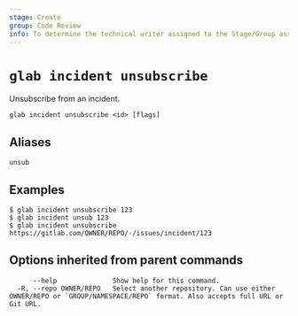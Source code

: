```yaml
---
stage: Create
group: Code Review
info: To determine the technical writer assigned to the Stage/Group associated with this page, see https://about.gitlab.com/handbook/product/ux/technical-writing/#assignments
---
```


<!--
This documentation is auto generated by a script.
Please do not edit this file directly. Run `make gen-docs` instead.
-->

# `glab incident unsubscribe`

Unsubscribe from an incident.

```plaintext
glab incident unsubscribe <id> [flags]
```

## Aliases

```plaintext
unsub
```

## Examples

```console
$ glab incident unsubscribe 123
$ glab incident unsub 123
$ glab incident unsubscribe https://gitlab.com/OWNER/REPO/-/issues/incident/123

```

## Options inherited from parent commands

```plaintext
      --help              Show help for this command.
  -R, --repo OWNER/REPO   Select another repository. Can use either OWNER/REPO or `GROUP/NAMESPACE/REPO` format. Also accepts full URL or Git URL.
```
